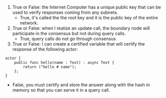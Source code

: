 1. True or False: the Internet Computer has a unique public key that can be used to verify responses coming from any subnets.
    - True, it's called the the root key and it is the public key of the entire network.
2. True or False: when I realize an update call, the boundary node will participate in the consensus but not during query calls.
    - True, query calls do not go through consensus
3. True or False: I can create a certified variable that will certify the response of the following actor:

```
actor {
    public func hello(name : Text) : async Text {
        return ("hello # name");
    };
}
```

- False, you must certify and store the answer along with the hash in memory so that you can serve it in a query call.